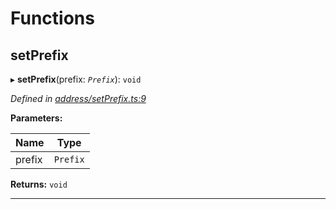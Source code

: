 

# Functions

<a id="setprefix"></a>

##  setPrefix

▸ **setPrefix**(prefix: *`Prefix`*): `void`

*Defined in [address/setPrefix.ts:9](https://github.com/polkadot-js/common/blob/3bc1b75/packages/keyring/src/address/setPrefix.ts#L9)*

**Parameters:**

| Name | Type |
| ------ | ------ |
| prefix | `Prefix` |

**Returns:** `void`

___

